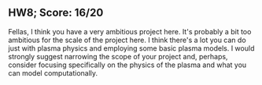 ##  HW8; Score: 16/20

Fellas, I think you have a very ambitious project here. It's probably a bit too ambitious for the scale of the project here. I think there's a lot you can do just with plasma physics and employing some basic plasma models. I would strongly suggest narrowing the scope of your project and, perhaps, consider focusing specifically on the physics of the plasma and what you can model computationally.
